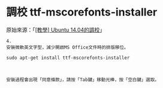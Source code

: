 
# 調校 ttf-mscorefonts-installer

原始來源：「[[教學] Ubuntu 14.04的調校](http://www.ubuntu-tw.org/modules/newbb/viewtopic.php?post_id=317196#forumpost317196P)」

```
4.
安裝微軟英文字型，減少開啟MS Office文件時的排版移位。

sudo apt-get install ttf-mscorefonts-installer



安裝過程會出現「同意條款」，請按「Tab鍵」移動光棒，按「空白鍵」選取。

```
